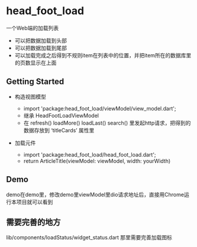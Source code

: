 # head_foot_load

一个Web端的加载列表

- 可以把数据加载到头部
- 可以把数据加载到尾部
- 可以加载完成之后得到不规则item在列表中的位置，并把item所在的数据库里的页数显示在上面
  

## Getting Started

- 构造视图模型
  - import 'package:head_foot_load/viewModel/view_model.dart';
  - 继承 HeadFootLoadViewModel
  - 在 refresh() loadMore() loadLast() search() 里发起http请求，把得到的数据存放到 ‘titleCards’ 属性里

- 加载元件
  - import 'package:head_foot_load/head_foot_load.dart'; 
  - return ArticleTitle(viewModel: viewModel, width: yourWidth)

## Demo

demo在demo里，修改demo里viewModel里dio请求地址后，直接用Chrome运行本项目就可以看到

## 需要完善的地方

lib/components/loadStatus/widget_status.dart 那里需要完善加载图标